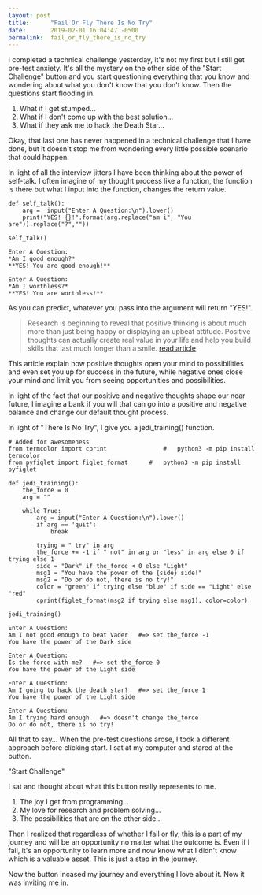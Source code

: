 ```yaml
---
layout: post
title:      "Fail Or Fly There Is No Try"
date:       2019-02-01 16:04:47 -0500
permalink:  fail_or_fly_there_is_no_try
---
```


I completed a technical challenge yesterday, it's not my first but I still get pre-test anxiety. It's all the mystery on the other side of the "Start Challenge" button and you start questioning everything that you know and wondering about what you don't know that you don't know. Then the questions start flooding in.

1. What if I get stumped...
2. What if I don't come up with the best solution...
3. What if they ask me to hack the Death Star...

Okay, that last one has never happened in a technical challenge that I have done, but it doesn't stop me from wondering every little possible scenario that could happen. 

In light of all the interview jitters I have been thinking about the power of self-talk. I often imagine of my thought process like a function, the function is there but what I input into the function, changes the return value.

```
def self_talk():
    arg =  input("Enter A Question:\n").lower()
    print("YES! {}!".format(arg.replace("am i", "You are")).replace("?",""))
				
self_talk() 

Enter A Question:
*Am I good enough?*
**YES! You are good enough!**

Enter A Question:
*Am I worthless?*
**YES! You are worthless!**
```


As you can predict, whatever you pass into the argument will return "YES!".

> Research is beginning to reveal that positive thinking is about much more than just being happy or displaying an upbeat attitude. Positive thoughts can actually create real value in your life and help you build skills that last much longer than a smile. [read article](https://www.huffpost.com/entry/positive-thinking_b_3512202)

This article explain how positive thoughts open your mind to possibilities and even set you up for success in the future, while negative ones close your mind and limit you from seeing opportunities and possibilities. 

In light of the fact that our positive and negative thoughts shape our near future, I imagine a bank if you will that can go into a positive and negative balance and change our default thought process. 

In light of "There Is No Try", I give you a jedi_training() function.
```
# Added for awesomeness 
from termcolor import cprint                #   python3 -m pip install termcolor
from pyfiglet import figlet_format      #   python3 -m pip install pyfiglet

def jedi_training():
    the_force = 0
    arg = ""
		
    while True:
        arg = input("Enter A Question:\n").lower()
        if arg == 'quit':
            break
						
        trying = " try" in arg
        the_force += -1 if " not" in arg or "less" in arg else 0 if trying else 1
        side = "Dark" if the_force < 0 else "Light"
        msg1 = "You have the power of the {side} side!"
        msg2 = "Do or do not, there is no try!"
        color = "green" if trying else "blue" if side == "Light" else "red"
        cprint(figlet_format(msg2 if trying else msg1), color=color)
				
jedi_training()

Enter A Question:
Am I not good enough to beat Vader   #=> set the_force -1
You have the power of the Dark side

Enter A Question:
Is the force with me?   #=> set the_force 0
You have the power of the Light side

Enter A Question:
Am I going to hack the death star?   #=> set the_force 1
You have the power of the Light side

Enter A Question:
Am I trying hard enough   #=> doesn't change the_force
Do or do not, there is no try!
```

All that to say…
 When the pre-test questions arose, I took a different approach before clicking start. I sat at my computer and stared at the button.

"Start Challenge" 

I sat and thought about what this button really represents to me.

1.  The joy I get from programming...
2.  My love for research and problem solving...
3.  The possibilities that are on the other side...

Then I realized that regardless of whether I fail or fly, this is a part of my journey and will be an opportunity no matter what the outcome is. Even if I fail, it's an opportunity to learn more and now know what I didn't know which is a valuable asset. This is just a step in the journey.

Now the button incased my journey and everything I love about it. Now it was inviting me in.

